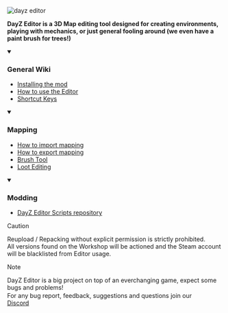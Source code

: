 ![dayz editor](https://i.imgur.com/cLCON3V.png)

<b> DayZ Editor is a 3D Map editing tool designed for creating environments, playing with mechanics, or just general fooling around (we even have a paint brush for trees!) </b>

<details open>
  <summary><h3><b>General Wiki </b></h3></summary>
  
-   [Installing the mod](https://github.com/InclementDab/DayZ-Editor/wiki/2.-Installing-DayZ-Editor)
-   [How to use the Editor](https://github.com/InclementDab/DayZ-Editor/wiki/%5B3%5D-How-to-use-the-Editor)
-   [Shortcut Keys](https://github.com/InclementDab/DayZ-Editor/wiki/4.-Shortcuts)
</details>

<details open>
  <summary><h3><b>Mapping </b></h3></summary>

-   [How to import mapping](https://github.com/InclementDab/DayZ-Editor/wiki/%5B6%5D-Importing)
-   [How to export mapping](https://github.com/InclementDab/DayZ-Editor/wiki/%5B7%5D-Exporting-to-Server)
-   [Brush Tool](https://github.com/InclementDab/DayZ-Editor/wiki/%5B5%5D-Brush-Tool)
-   [Loot Editing](https://github.com/InclementDab/DayZ-Editor/wiki/%5B8%5D-Loot-Editing)
</details>

<details open>
  <summary><h3><b>Modding </b></h3></summary>

-   [DayZ Editor Scripts repository](https://github.com/InclementDab/DayZ-Editor/tree/master/DayZEditor)
</details>

> [!CAUTION]
> Reupload / Repacking without explicit permission is strictly prohibited.  
> All versions found on the Workshop will be actioned and the Steam account will be blacklisted from Editor usage.

> [!NOTE]
> DayZ Editor is a big project on top of an everchanging game, expect some bugs and problems!  
> For any bug report, feedback, suggestions and questions join our [<img src="https://cdn.discordapp.com/attachments/1150169207787507734/1196738719357599744/636e0a6a49cf127bf92de1e2_icon_clyde_blurple_RGB.png?ex=65b8b8c9&is=65a643c9&hm=b7a152caf927ab5d3ca979ccfa948592b04d3de0b4f35662a48ace216de7b4c7&" width="21" height="16"> Discord](https://discord.gg/z65nVkU)
